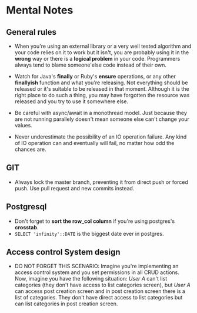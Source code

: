 # Mental Notes

## General rules
- When you're using an external library or a very well tested algorithm and your code relies on it to work but it isn't, you are probably using it in the **wrong** way or there is a **logical problem** in your code. Programmers always tend to blame someone'else code instead of their own.

- Watch for Java's **finally** or Ruby's **ensure** operations, or any other **finallyish** function and what you're releasing. Not everything should be released or it's suitable to be released in that moment. Although it is the right place to do such a thing, you may have forgotten the resource was released and you try to use it somewhere else.

- Be careful with async/await in a monothread model. Just because they are not running parallely doesn't mean someone else can't change your values.

- Never underestimate the possibility of an IO operation failure. Any kind of IO operation can and eventually will fail, no matter how odd the chances are.

## GIT

- Always lock the master branch, preventing it from direct push or forced push. Use pull request and new commits instead.

## Postgresql
- Don't forget to **sort the row_col column** if you're using postgres's **crosstab**.
- `SELECT 'infinity'::DATE` is the biggest date ever in postgres.

## Access control System design
- DO NOT FORGET THIS SCENARIO: Imagine you're implementing an access control system and you set permissions in all CRUD actions. Now, imagine you have the following situation:
_User A_ can't list categories (they don't have access to list categories screen), but _User A_ can access post creation screen and in post creation screen there is a list of categories. They don't have direct access to list categories but can list categories in post creation screen.
